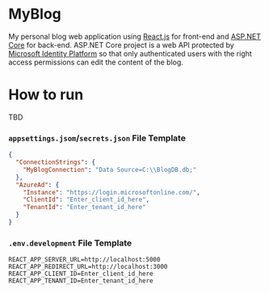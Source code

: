 # MyBlog
My personal blog web application using [React.js](https://reactjs.org/) for front-end and [ASP.NET Core](https://dotnet.microsoft.com/apps/aspnet) for back-end. ASP.NET Core project is a web API protected by [Microsoft Identity Platform](https://docs.microsoft.com/en-us/azure/active-directory/develop/) so that only authenticated users with the right access permissions can edit the content of the blog. 

# How to run
TBD

### `appsettings.jsom`/`secrets.json` File Template

```json
{
  "ConnectionStrings": {
    "MyBlogConnection": "Data Source=C:\\BlogDB.db;"
  },
  "AzureAd": {
    "Instance": "https://login.microsoftonline.com/",
    "ClientId": "Enter_client_id_here",
    "TenantId": "Enter_tenant_id_here"
  }
}
```

### `.env.development` File Template

```
REACT_APP_SERVER_URL=http://localhost:5000
REACT_APP_REDIRECT_URL=http://localhost:3000
REACT_APP_CLIENT_ID=Enter_client_id_here
REACT_APP_TENANT_ID=Enter_tenant_id_here
```
